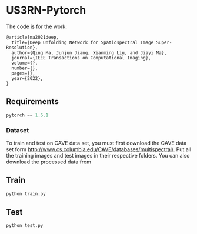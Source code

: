 # US3RN-Pytorch
The code is for the work:

```
@article{ma2021deep,
  title={Deep Unfolding Network for Spatiospectral Image Super-Resolution},
  author={Qing Ma, Junjun Jiang, Xianming Liu, and Jiayi Ma},
  journal={IEEE Transactions on Computational Imaging},
  volume={},
  number={},
  pages={},
  year={2022},
}
```



## Requirements

``` python
pytorch == 1.6.1

```

### Dataset

To train and test on CAVE data set, you must first download the CAVE data set form http://www.cs.columbia.edu/CAVE/databases/multispectral/. Put all the training images and test images in their respective folders. You can also download the processed data from  

## Train

```python
python train.py
```



## Test

```python
python test.py
```



